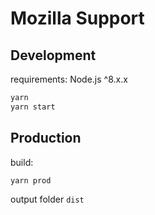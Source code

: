 # Mozilla Support

## Development

requirements:
Node.js ^8.x.x

```bash
yarn
yarn start
```

## Production

build:
```bash
yarn prod
```

output folder `dist`
